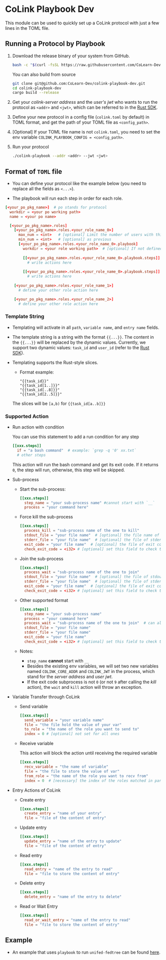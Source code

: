 # CoLink Playbook Dev

This module can be used to quickly set up a CoLink protocol with just a few lines in the TOML file.

## Running a Protocol by Playbook

1. Download the release binary of your system from GitHub.

    ```bash
    bash -c "$(curl -fsSL https://raw.githubusercontent.com/CoLearn-Dev/colink-playbook-dev/main/download.sh)"
    ```

    You can also build from source
      
      ```bash
      git clone git@github.com:CoLearn-Dev/colink-playbook-dev.git
      cd colink-playbook-dev
      cargo build --release
      ```

2. Get your *colink-server address* and the *user's jwt* who wants to run the protocol as `<addr>` and `<jwt>`, which can be referred to in the [Rust SDK](https://github.com/CoLearn-Dev/colink-sdk-rust-dev).

3. Define your new protocol in a config file (`colink.toml` by default) in TOML format, and get the path of your TOML file as `<config_path>`.

4. [Optional] If your TOML file name is not `colink.toml`, you need to set the env variable `COLINK_PLAYBOOK_CONFIG = <config_path>`.

5. Run your protocol

    ```bash
    ./colink-playbook --addr <addr> --jwt <jwt>
    ```

## Format of `TOML` file

* You can define your protocol like the example below (you need to replace all the fields as `<...>`).

* The playbook will run each step in order for each role.

```toml
[<your_po_pkg_name>]  # po stands for protocol
  workdir = <your po working path>
  name = <your po name>

  [<your_po_pkg_name>.roles]
    [<your_po_pkg_name>.roles.<your_role_name_0>]
      max_num = <int>  	# [optional] Limit the number of users with this role in this protocol
      min_num = <int>   # [optional] as previous
      [<your_po_pkg_name>.roles.<your_role_name_0>.playbook]
        workdir = <your role working path>  # [optional] If not defined, the protocol working path will be set as the role path
          
        [[<your_po_pkg_name>.roles.<your_role_name_0>.playbook.steps]]
          # write actions here
          
        [[<your_po_pkg_name>.roles.<your_role_name_0>.playbook.steps]]
          # write actions here
          
    [<your_po_pkg_name>.roles.<your_role_name_1>]
      # define your other role action here

    [<your_po_pkg_name>.roles.<your_role_name_2>]
      # define your other role action here

```

### Template String

* Templating will activate in all `path`, `variable name`, and `entry name` fields.

* The template string is a string with the format `{{...}}`. The content in the `{{...}}` will be replaced by the dynamic values. Currently, we support two dynamic values: `task_id` and `user_id` (refer to the [Rust SDK](https://github.com/CoLearn-Dev/colink-sdk-rust-dev)).

* Templating supports the Rust-style slices.
  * Format example:
  
    ```
    "{{task_id}}"
    "{{task_id[1..]}}"
    "{{task_id[..8]}}"
    "{{task_id[2..5]}}"
    ```
  
  The slices will be `[a,b)` for `{{task_id[a..b]}}`

### Supported Action
  
* Run action with condition

  You can use this statement to add a run condition for any step

  ```toml
  [[xxx.steps]]
    if = "a bash command"  # example: `grep -q '0' xx.txt`
    # other steps
  ```

  This action will run the bash command and get its exit code. If it returns `0`, the step will run, otherwise, this step will be skipped.

* Sub-process

  * Start the sub-process:

    ```toml
    [[xxx.steps]]
      step_name = "your sub-process name" #cannot start with `__`
      process = "your command here"
    ```

  * Force kill the sub-process

    ```toml
    [[xxx.steps]]
      process_kill = "sub-process name of the one to kill"
      stdout_file = "your file name"  # [optional] the file name of this process's stdout
      stderr_file = "your file name"  # [optional] the file of stderr
      exit_code = "your file name"  # [optional] the file of exit code
      check_exit_code = <i32> # [optional] set this field to check the exit code of process (notice that if this process is killed, the exit code is 9)
    ```

  * Join the sub-process

    ```toml
    [[xxx.steps]]
      process_wait = "sub-process name of the one to join"
      stdout_file = "your file name"  # [optional] the file of stdout
      stderr_file = "your file name"  # [optional] the file of stderr
      exit_code = "your file name"  # [optional] the file of exit code
      check_exit_code = <i32> # [optional] set this field to check the exit code of process
    ```

  * Other supported format

    ```toml
    [[xxx.steps]]
      step_name = "your sub-process name"
      process = "your command here"
      process_wait = "sub-process name of the one to join"  # can also be replaced with `process_kill`
      stdout_file = "your file name"
      stderr_file = "your file name"
      exit_code = "your file name"
      check_exit_code = <i32> # [optional] set this field to check the exit code of process
    ```

  * Notes:

    * `step_name` **cannot** start with `__`
    * Besides the existing env variables, we will set two new variables named `COLINK_CORE_ADDR` and `COLINK_JWT` in the process, which stand for the *server address* and *user jwt*.
    * If the exit code subprocess is not `0` (or not `9` after calling the *kill* action), the `wait` and `kill` action will throw an exception.

* Variable Transfer through CoLink

  * Send variable

    ```toml
    [[xxx.steps]]
      send_variable = "your variable name"
      file = "the file hold the value of your var"
      to_role = "the name of the role you want to send to"
      index = 0 # [optional] not set for all ones
    ```

  * Receive variable

    This action will block the action until receiving the required variable

    ```toml
    [[xxx.steps]]
      recv_variable = "the name of variable"
      file = "the file to store the value of var"
      from_role = "the name of the role you want to recv from"
      index = 0  # [necessary] the index of the roles matched in participants
    ```

* Entry Actions of CoLink

  * Create entry

    ```toml
    [[xxx.steps]]
      create_entry = "name of your entry"
      file = "file of the content of entry"
    ```

  * Update entry

    ```toml
    [[xxx.steps]]
      update_entry = "name of the entry to update"
      file = "file of the content of entry"
    ```

  * Read entry

    ```toml
    [[xxx.steps]]
      read_entry = "name of the entry to read"
      file = "file to store the content of entry"
    ```

  * Delete entry

    ```toml
    [[xxx.steps]]
      delete_entry = "name of the entry to delete"
    ```

  * Read or Wait Entry

    ```toml
    [[xxx.steps]]
      read_or_wait_entry = "name of the entry to read"
      file = "file to store the content of entry"
    ```

## Example

* An example that uses `playbook` to run `unifed-fedtree` can be found [here](https://github.com/walotta/colink-unifed-fedtree-playbook).
